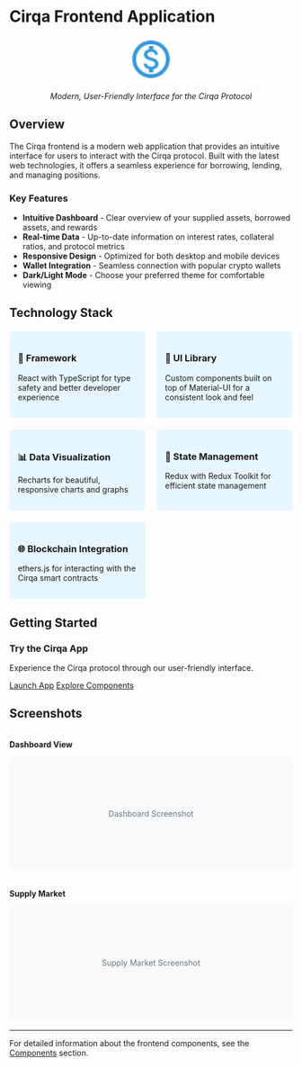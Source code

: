 # Cirqa Frontend Application

<div align="center">
  <img src="../assets/images/icons/lending.svg" alt="Lending Icon" width="80" height="80">
  <p><em>Modern, User-Friendly Interface for the Cirqa Protocol</em></p>
</div>

## Overview

The Cirqa frontend is a modern web application that provides an intuitive interface for users to interact with the Cirqa protocol. Built with the latest web technologies, it offers a seamless experience for borrowing, lending, and managing positions.

<div class="cirqa-highlight">
  <h3>Key Features</h3>
  <ul>
    <li><strong>Intuitive Dashboard</strong> - Clear overview of your supplied assets, borrowed assets, and rewards</li>
    <li><strong>Real-time Data</strong> - Up-to-date information on interest rates, collateral ratios, and protocol metrics</li>
    <li><strong>Responsive Design</strong> - Optimized for both desktop and mobile devices</li>
    <li><strong>Wallet Integration</strong> - Seamless connection with popular crypto wallets</li>
    <li><strong>Dark/Light Mode</strong> - Choose your preferred theme for comfortable viewing</li>
  </ul>
</div>

## Technology Stack

<div style="display: grid; grid-template-columns: repeat(auto-fit, minmax(200px, 1fr)); gap: 20px; margin: 20px 0;">
  <div style="background-color: #e6f7ff; padding: 15px; border-radius: 5px;">
    <h3>🔧 Framework</h3>
    <p>React with TypeScript for type safety and better developer experience</p>
  </div>
  <div style="background-color: #e6f7ff; padding: 15px; border-radius: 5px;">
    <h3>🎨 UI Library</h3>
    <p>Custom components built on top of Material-UI for a consistent look and feel</p>
  </div>
  <div style="background-color: #e6f7ff; padding: 15px; border-radius: 5px;">
    <h3>📊 Data Visualization</h3>
    <p>Recharts for beautiful, responsive charts and graphs</p>
  </div>
  <div style="background-color: #e6f7ff; padding: 15px; border-radius: 5px;">
    <h3>🔄 State Management</h3>
    <p>Redux with Redux Toolkit for efficient state management</p>
  </div>
  <div style="background-color: #e6f7ff; padding: 15px; border-radius: 5px;">
    <h3>🌐 Blockchain Integration</h3>
    <p>ethers.js for interacting with the Cirqa smart contracts</p>
  </div>
</div>

## Getting Started

<div class="cirqa-note">
  <h3>Try the Cirqa App</h3>
  <p>Experience the Cirqa protocol through our user-friendly interface.</p>
  <a href="https://app.cirqa.io" class="cirqa-button">Launch App</a>
  <a href="./components.md" class="cirqa-button">Explore Components</a>
</div>

## Screenshots

<div style="display: grid; grid-template-columns: repeat(auto-fit, minmax(300px, 1fr)); gap: 20px; margin: 20px 0;">
  <div>
    <p><strong>Dashboard View</strong></p>
    <div style="background-color: #f8f9fa; height: 200px; border-radius: 5px; display: flex; justify-content: center; align-items: center; color: #6c757d;">Dashboard Screenshot</div>
  </div>
  <div>
    <p><strong>Supply Market</strong></p>
    <div style="background-color: #f8f9fa; height: 200px; border-radius: 5px; display: flex; justify-content: center; align-items: center; color: #6c757d;">Supply Market Screenshot</div>
  </div>
</div>

---

For detailed information about the frontend components, see the [Components](./components.md) section.